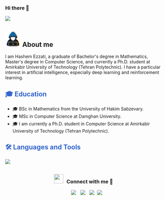 <!-- number of visitors -->
### Hi there 👋
<p align="left">
 <img src="https://readme-typing-svg.herokuapp.com/?lines=Welcome+to+my+GitHub+Profile!&center=true&width=360&height=30">
</p>

<!-- <a target="blank"><img align="left" src="./assets/profile_pic.gif" /></a> -->

## <picture><img src = "https://github.com/0xAbdulKhalid/0xAbdulKhalid/raw/main/assets/mdImages/about_me.gif" width = 50px></picture> **About me**

I am Hashem Ezzati, a graduate of Bachelor's degree in Mathematics, Master's degree in Computer Science, and currently a Ph.D. student at Amirkabir University of Technology (Tehran Polytechnic).
 I have a particular interest in artificial intelligence, especially deep learning and reinforcement learning.


<h2 style="color:#3366cc;">🎓 Education</h2>

<ul>
  <li>🎓 BSc in Mathematics from the University of Hakim Sabzevary.</li>
  <li>🎓 MSc in Computer Science at Damghan University.</li>
  <li>🎓 I am currently a Ph.D. student in Computer Science at Amirkabir University of Technology (Tehran Polytechnic).</li>
</ul>

<h2 style="color:#3366cc;">🛠 Languages and Tools</h2>

<p>
<!--<img src="https://img.icons8.com/color/48/000000/python--v2.png"m0kht4r/>-->
<img src="https://skillicons.dev/icons?i=py,tensorflow,pytorch,latex,git,github,linux,mysql,matlab,vscode,c,cpp"/>
</p>


## <h3 align="center" > <img src="https://media.giphy.com/media/iY8CRBdQXODJSCERIr/giphy.gif" width="30" height="30" style="margin-right: 10px;">Connect with me 🤝 </h3>

<p align="center">

<div align="center"  class="icons-social" style="margin-left: 10px;">
        <a style="margin-left: 10px;"  target="_blank" href="https://www.linkedin.com/in/hashemezzati/">
            <img src="https://img.icons8.com/doodle/40/000000/linkedin--v2.png"></a>
        <a style="margin-left: 10px;" target="_blank" href="mailto:hashemezati1371@gmail.com">
		    <img src="https://img.icons8.com/doodle/40/000000/gmail--v1.png"></a>
        <a style="margin-left: 10px;" target="_blank" href="https://github.com/HashemEzzati">
		    <img src="https://img.icons8.com/doodle/40/000000/github--v1.png"></a>
		    <a style="margin-left: 5px;" target="_blank" href="https://github.com/HashemEzzati/HashemEzzati/blob/main/cv_7.pdf">
            <img src="https://img.icons8.com/plasticine/0.5x/resume.png" ></a>
      </div>

</p>
<!-- activity graph heroku-app end -->


